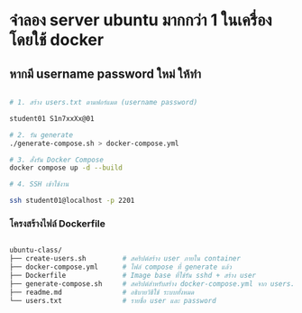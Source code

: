 # จำลอง server ubuntu มากกว่า 1 ในเครื่อง โดยใช้ docker

## หากมี username password ใหม่ ให้ทำ

```bash

# 1. สร้าง users.txt ตามฟอร์แมต (username password)

student01 S1n7xxXx@01

# 2. รัน generate
./generate-compose.sh > docker-compose.yml

# 3. สั่งรัน Docker Compose
docker compose up -d --build

# 4. SSH เข้าใช้งาน

ssh student01@localhost -p 2201

```

### โครงสร้างไฟล์ Dockerfile

```bash

ubuntu-class/
├── create-users.sh         # สคริปต์สร้าง user ภายใน container
├── docker-compose.yml      # ไฟล์ compose ที่ generate แล้ว
├── Dockerfile              # Image base ที่ใช้รัน sshd + สร้าง user
├── generate-compose.sh     # สคริปต์สำหรับสร้าง docker-compose.yml จาก users.txt
├── readme.md               # อธิบายวิธีใช้ ระบบทั้งหมด
└── users.txt               # รายชื่อ user และ password

```
